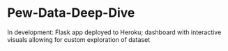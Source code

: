 # Pew-Data-Deep-Dive
In development: Flask app deployed to Heroku; dashboard with interactive visuals allowing for custom exploration of dataset

